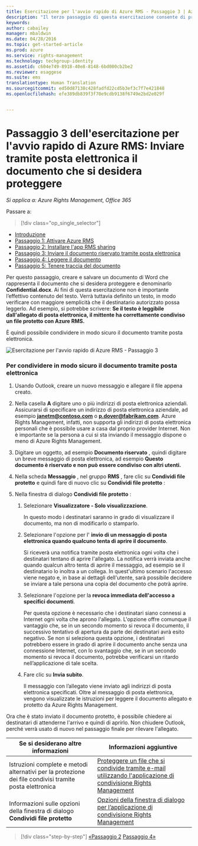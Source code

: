 ```yaml
---
title: Esercitazione per l'avvio rapido di Azure RMS - Passaggio 3 | Azure RMS
description: "Il terzo passaggio di questa esercitazione consente di provare rapidamente Microsoft Azure Rights Management per l'organizzazione. L'esercitazione è articolata in 5 passaggi, eseguibili in meno di 15 minuti."
keywords: 
author: cabailey
manager: mbaldwin
ms.date: 04/28/2016
ms.topic: get-started-article
ms.prod: azure
ms.service: rights-management
ms.technology: techgroup-identity
ms.assetid: c604e749-8918-40e8-8148-6bd000cb2be2
ms.reviewer: esaggese
ms.suite: ems
translationtype: Human Translation
ms.sourcegitcommit: ed50d87138c428fadfd22cd5b3ef3c7f7e421848
ms.openlocfilehash: efe389db839f3f70e9cdb9138f6749e2bd2e029f


---
```



# Passaggio 3 dell'esercitazione per l'avvio rapido di Azure RMS: Inviare tramite posta elettronica il documento che si desidera proteggere

*Si applica a: Azure Rights Management, Office 365*


Passare a: 
> [!div class="op_single_selector"]
- [Introduzione](quick-start-tutorial.md)
- [Passaggio 1: Attivare Azure RMS](tutorial-step1.md)
- [Passaggio 2: Installare l'app RMS sharing](tutorial-step2.md)
- [Passaggio 3: Inviare il documento riservato tramite posta elettronica](tutorial-step3.md)
- [Passaggio 4: Leggere il documento](tutorial-step4.md)
- [Passaggio 5: Tenere traccia del documento](tutorial-step5.md)


Per questo passaggio, creare e salvare un documento di Word che rappresenta il documento che si desidera proteggere e denominarlo **Confidential.docx**. Ai fini di questa esercitazione non è importante l’effettivo contenuto del testo. Verrà tuttavia definito un testo, in modo verificare con maggiore semplicità che il destinatario autorizzato possa leggerlo. Ad esempio, si potrebbe scrivere: **Se il testo è leggibile dall'allegato di posta elettronica, il mittente ha correttamente condiviso un file protetto con Azure RMS.**

È quindi possibile condividere in modo sicuro il documento tramite posta elettronica.

![Esercitazione per l'avvio rapido di Azure RMS - Passaggio 3](../media/AzRMS_Tutorial_3_Screenshots.png)

### Per condividere in modo sicuro il documento tramite posta elettronica

1.  Usando Outlook, creare un nuovo messaggio e allegare il file appena creato.

2.  Nella casella **A** digitare uno o più indirizzi di posta elettronica aziendali. Assicurarsi di specificare un indirizzo di posta elettronica aziendale, ad esempio **janetm@contoso.com** o **p.dover@fabrikam.com**. Azure Rights Management, infatti, non supporta gli indirizzi di posta elettronica personali che è possibile usare a casa dal proprio provider Internet. Non è importante se la persona a cui si sta inviando il messaggio dispone o meno di Azure Rights Management.

3.  Digitare un oggetto, ad esempio  **Documento riservato** , quindi digitare un breve messaggio di posta elettronica, ad esempio **Questo documento è riservato e non può essere condiviso con altri utenti.**

4.  Nella scheda **Messaggio** , nel gruppo **RMS** , fare clic su **Condividi file protetto** e quindi fare di nuovo clic su **Condividi file protetto** :

5.  Nella finestra di dialogo **Condividi file protetto** :

    1.  Selezionare **Visualizzatore - Solo visualizzazione**.

        In questo modo i destinatari saranno in grado di visualizzare il documento, ma non di modificarlo o stamparlo.

    2.  Selezionare l'opzione per l' **invio di un messaggio di posta elettronica quando qualcuno tenta di aprire il documento**.

        Si riceverà una notifica tramite posta elettronica ogni volta che i destinatari tentano di aprire l'allegato. La notifica verrà inviata anche quando qualcun altro tenta di aprire il messaggio, ad esempio se il destinatario lo inoltra a un collega. In quest'ultimo scenario l'accesso viene negato e, in base ai dettagli dell'utente, sarà possibile decidere se inviare a tale persona una copia del documento che potrà aprire.

    3.  Selezionare l'opzione per la **revoca immediata dell'accesso a specifici documenti**.

        Per questa opzione è necessario che i destinatari siano connessi a Internet ogni volta che aprono l'allegato. L'opzione offre comunque il vantaggio che, se in un secondo momento si revoca il documento, il successivo tentativo di apertura da parte dei destinatari avrà esito negativo. Se non si seleziona questa opzione, i destinatari potrebbero essere in grado di aprire il documento anche senza una connessione Internet, con lo svantaggio che, se in un secondo momento si revoca il documento, potrebbe verificarsi un ritardo nell’applicazione di tale scelta.

    4.  Fare clic su **Invia subito**.

        Il messaggio con l’allegato viene inviato agli indirizzi di posta elettronica specificati. Oltre al messaggio di posta elettronica, vengono visualizzate le istruzioni per leggere il documento allegato e protetto da Azure Rights Management.

Ora che è stato inviato il documento protetto, è possibile chiedere ai destinatari di attenderne l'arrivo e quindi di aprirlo. Non chiudere Outlook, perché verrà usato di nuovo nel passaggio finale per rilevare l'allegato.

|Se si desiderano altre informazioni|Informazioni aggiuntive|
|--------------------------------|--------------------------|
|Istruzioni complete e metodi alternativi per la protezione dei file condivisi tramite posta elettronica|[Proteggere un file che si condivide tramite e-mail utilizzando l'applicazione di condivisione Rights Management](../rms-client/sharing-app-protect-by-email.md)|
|Informazioni sulle opzioni della finestra di dialogo **Condividi file protetto**|[Opzioni della finestra di dialogo per l’applicazione di condivisione Rights Management](../rms-client/sharing-app-dialog-box.md)|


>[!div class="step-by-step"]
[«Passaggio 2](tutorial-step2.md)
[Passaggio 4»](tutorial-step4.md)


<!--HONumber=Jul16_HO3-->


